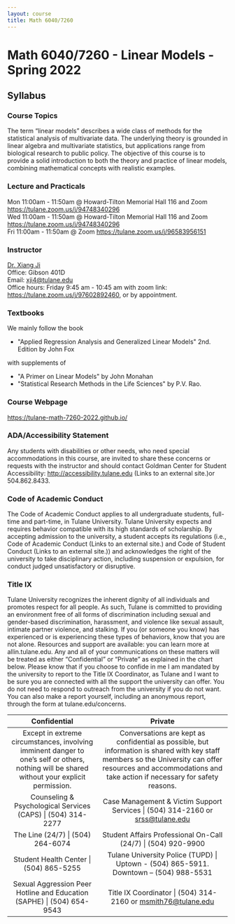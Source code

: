 ```yaml
---
layout: course
title: Math 6040/7260
---
```


# Math 6040/7260 - Linear Models - Spring 2022

## Syllabus

### Course Topics

The term “linear models” describes a wide class of methods for the statistical analysis of multivariate data. The underlying theory is grounded in linear algebra and multivariate statistics, but applications range from biological research to public policy. The objective of this course is to provide a solid introduction to both the theory and practice of linear models, combining mathematical concepts with realistic examples.

### Lecture and Practicals

Mon 11:00am - 11:50am @ Howard-Tilton Memorial Hall 116 and Zoom <https://tulane.zoom.us/j/94748340296>\
Wed 11:00am - 11:50am @ Howard-Tilton Memorial Hall 116 and Zoom <https://tulane.zoom.us/j/94748340296>\
Fri 11:00am - 11:50am @ Zoom <https://tulane.zoom.us/j/96583956151>

### Instructor

[Dr. Xiang Ji](https://sse.tulane.edu/math/faculty/ji)\
Office: Gibson 401D\
Email: <xji4@tulane.edu>\
Office hours: Friday 9:45 am - 10:45 am with zoom link: <https://tulane.zoom.us/j/97602892460>, or by appointment.


### Textbooks

We mainly follow the book 

- "Applied Regression Analysis and Generalized Linear Models" 2nd. Edition by John Fox

with supplements of

- "A Primer on Linear Models" by John Monahan
- "Statistical Research Methods in the Life Sciences" by P.V. Rao.


### Course Webpage

<https://tulane-math-7260-2022.github.io/>

### ADA/Accessibility Statement

Any students with disabilities or other needs, who need special accommodations in this course, are invited to share these concerns or requests with the instructor and should contact Goldman Center for Student Accessibility: http://accessibility.tulane.edu  (Links to an external site.)or 504.862.8433.

### Code of Academic Conduct

The Code of Academic Conduct applies to all undergraduate students, full-time and part-time, in Tulane University. Tulane University expects and requires behavior compatible with its high standards of scholarship. By accepting admission to the university, a student accepts its regulations (i.e., Code of Academic Conduct (Links to an external site.) and Code of Student Conduct (Links to an external site.)) and acknowledges the right of the university to take disciplinary action, including suspension or expulsion, for conduct judged unsatisfactory or disruptive.

### Title IX

Tulane University recognizes the inherent dignity of all individuals and promotes respect for all people. As such, Tulane is committed to providing an environment free of all forms of discrimination including sexual and gender-based discrimination, harassment, and violence like sexual assault, intimate partner violence, and stalking. If you (or someone you know) has experienced or is experiencing these types of behaviors, know that you are not alone. Resources and support are available: you can learn more at allin.tulane.edu.  Any and all of your communications on these matters will be treated as either “Confidential” or “Private” as explained in the chart below. Please know that if you choose to confide in me I am mandated by the university to report to the Title IX Coordinator, as Tulane and I want to be sure you are connected with all the support the university can offer. You do not need to respond to outreach from the university if you do not want. You can also make a report yourself, including an anonymous report, through the form at tulane.edu/concerns.

|Confidential | Private |
|:-----------:|:-------:|
|Except in extreme circumstances, involving imminent danger to one’s self or others, nothing will be shared without your explicit permission.| Conversations are kept as confidential as possible, but information is shared with key staff members so the University can offer resources and accommodations and take action if necessary for safety reasons.|
|Counseling & Psychological Services (CAPS) \| (504) 314-2277 | Case Management & Victim Support Services \| (504) 314-2160 or srss@tulane.edu|
|The Line (24/7) \| (504) 264-6074| Student Affairs Professional On-Call (24/7) \| (504) 920-9900|
|Student Health Center \| (504) 865-5255| Tulane University Police (TUPD) \| Uptown - (504) 865-5911.  Downtown – (504) 988-5531|
|Sexual Aggression Peer Hotline and Education (SAPHE) \| (504) 654-9543| Title IX Coordinator \| (504) 314-2160 or msmith76@tulane.edu|

